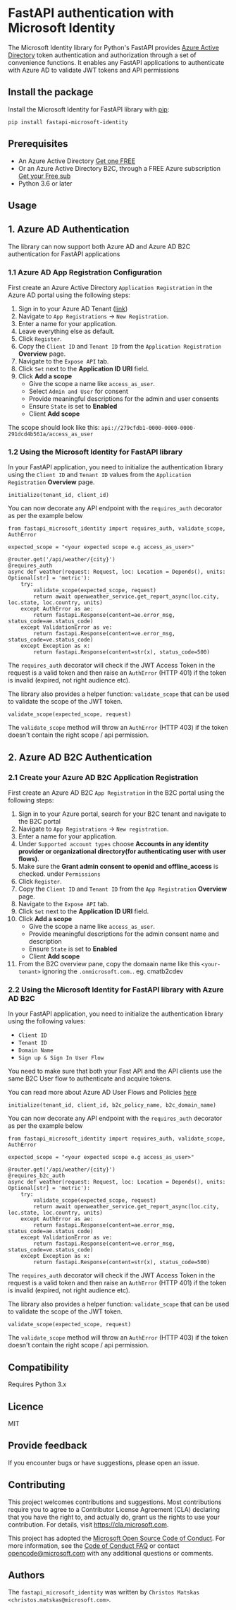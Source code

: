 FastAPI authentication with Microsoft Identity
==========================


The Microsoft Identity library for Python's FastAPI provides [Azure Active Directory](https://docs.microsoft.com/azure/active-directory/fundamentals/active-directory-whatis) token authentication and authorization through a set of convenience functions. It enables any FastAPI applications to authenticate with Azure AD to validate JWT tokens and API permissions 

Install the package
-------------
Install the Microsoft Identity for FastAPI library with [pip](https://pypi.org/project/fastapi-microsoft-identity/):
```
pip install fastapi-microsoft-identity
```

Prerequisites
-------------
- An Azure Active Directory [Get one FREE](https://aka.ms/425Show/devenv)
- Or an Azure Active Directory B2C, through a FREE Azure subscription [Get your Free sub](https://azure.microsoft.com/free)
- Python 3.6 or later

Usage
-------------

## 1. Azure AD Authentication
The library can now support both Azure AD and Azure AD B2C authentication for FastAPI applications

### 1.1 Azure AD App Registration Configuration
First create an Azure Active Directory `Application Registration` in the Azure AD portal using the following steps:
1. Sign in to your Azure AD Tenant ([link](aad.portal.azure.com)) 
2. Navigate to `App Registrations` -> `New Registration`.
3. Enter a name for your application.
4. Leave everything else as default.
5. Click `Register`.
6. Copy the `Client ID` and `Tenant ID` from the `Application Registration` **Overview** page.
7. Navigate to the `Expose API` tab.
8. Click `Set` next to the **Application ID URI** field.
9. Click **Add a scope**
    - Give the scope a name like `access_as_user`.
    - Select `Admin and User` for consent
    - Provide meaningful descriptions for the admin and user consents
    - Ensure `State` is set to **Enabled**
    - Client **Add scope**

The scope should look like this:
`api://279cfdb1-0000-0000-0000-291dcd4b561a/access_as_user`

### 1.2 Using the Microsoft Identity for FastAPI library
In your FastAPI application, you need to initialize the authentication library using the `Client ID` and `Tenant ID` values from the `Application Registration` **Overview** page.

```
initialize(tenant_id, client_id)
```
You can now decorate any API endpoint with the `requires_auth` decorator as per the example below

```
from fastapi_microsoft_identity import requires_auth, validate_scope, AuthError

expected_scope = "<your expected scope e.g access_as_user>"

@router.get('/api/weather/{city}')
@requires_auth
async def weather(request: Request, loc: Location = Depends(), units: Optional[str] = 'metric'):
    try:
        validate_scope(expected_scope, request)
        return await openweather_service.get_report_async(loc.city, loc.state, loc.country, units)
    except AuthError as ae:
        return fastapi.Response(content=ae.error_msg, status_code=ae.status_code)
    except ValidationError as ve:
        return fastapi.Response(content=ve.error_msg, status_code=ve.status_code)
    except Exception as x:
        return fastapi.Response(content=str(x), status_code=500)
```
The `requires_auth` decorator will check if the JWT Access Token in the request is a valid token and then raise an `AuthError` (HTTP 401) if the token is invalid (expired, not right audience etc).

The library also provides a helper function: `validate_scope` that can be used to validate the scope of the JWT token.

```
validate_scope(expected_scope, request)
```
The `validate_scope` method will throw an `AuthError` (HTTP 403) if the token doesn't contain the right scope / api permission.

## 2. Azure AD B2C Authentication

### 2.1 Create your Azure AD B2C Application Registration

First create an Azure AD B2C `App Registration` in the B2C portal using the following steps:
1. Sign in to your Azure portal, search for your B2C tenant and navigate to the B2C portal
2. Navigate to `App Registrations` -> `New registration`.
3. Enter a name for your application.
4. Under `Supported account types` choose **Accounts in any identity provider or organizational directory(for authenticating user with user flows)**.
5. Make sure the **Grant admin consent to openid and offline_access** is checked. under `Permissions`
6. Click `Register`.
7. Copy the `Client ID` and `Tenant ID` from the `App Registration` **Overview** page.
8. Navigate to the `Expose API` tab.
9. Click `Set` next to the **Application ID URI** field.
10. Click **Add a scope**
    - Give the scope a name like `access_as_user`.
    - Provide meaningful descriptions for the admin consent name and description
    - Ensure `State` is set to **Enabled**
    - Client **Add scope**
11. From the B2C overview pane, copy the domaain name like this `<your-tenant>` ignoring the `.onmicrosoft.com.`. eg. cmatb2cdev

### 2.2 Using the Microsoft Identity for FastAPI library with Azure AD B2C

In your FastAPI application, you need to initialize the authentication library using the following values:
- `Client ID` 
- `Tenant ID` 
- `Domain Name`
- `Sign up & Sign In User Flow`

You need to make sure that both your Fast API and the API clients use the same B2C User flow to authenticate and acquire tokens.

You can read more about Azure AD User Flows and Policies [here](https://docs.microsoft.com/en-us/azure/active-directory-b2c/user-flow-overview)

```
initialize(tenant_id, client_id, b2c_policy_name, b2c_domain_name)
```
You can now decorate any API endpoint with the `requires_auth` decorator as per the example below

```
from fastapi_microsoft_identity import requires_auth, validate_scope, AuthError

expected_scope = "<your expected scope e.g access_as_user>"

@router.get('/api/weather/{city}')
@requires_b2c_auth
async def weather(request: Request, loc: Location = Depends(), units: Optional[str] = 'metric'):
    try:
        validate_scope(expected_scope, request)
        return await openweather_service.get_report_async(loc.city, loc.state, loc.country, units)
    except AuthError as ae:
        return fastapi.Response(content=ae.error_msg, status_code=ae.status_code)
    except ValidationError as ve:
        return fastapi.Response(content=ve.error_msg, status_code=ve.status_code)
    except Exception as x:
        return fastapi.Response(content=str(x), status_code=500)
```
The `requires_auth` decorator will check if the JWT Access Token in the request is a valid token and then raise an `AuthError` (HTTP 401) if the token is invalid (expired, not right audience etc).

The library also provides a helper function: `validate_scope` that can be used to validate the scope of the JWT token.

```
validate_scope(expected_scope, request)
```
The `validate_scope` method will throw an `AuthError` (HTTP 403) if the token doesn't contain the right scope / api permission.


Compatibility
-------------
Requires Python 3.x

Licence
-------------
MIT

Provide feedback
-------------
If you encounter bugs or have suggestions, please open an issue.

Contributing
-------------
This project welcomes contributions and suggestions. Most contributions require you to agree to a Contributor License Agreement (CLA) declaring that you have the right to, and actually do, grant us the rights to use your contribution. For details, visit https://cla.microsoft.com.

This project has adopted the [Microsoft Open Source Code of Conduct](https://opensource.microsoft.com/codeofconduct/). For more information, see the [Code of Conduct FAQ](https://opensource.microsoft.com/codeofconduct/faq/) or contact opencode@microsoft.com with any additional questions or comments.

Authors
-------
The `fastapi_microsoft_identity` was written by `Christos Matskas <christos.matskas@microsoft.com>`.
